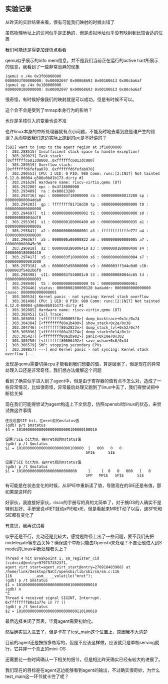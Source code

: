 ## 实验记录
从昨天的实验结果来看，很有可能我们映射的时候出错了

虽然物理地址上的访问似乎是正确的，但是虚拟地址似乎没有映射到比较合适的位置

我们可能还是得更加谨慎点看看

qemu似乎展示的info mem信息，并不是我们当前正在运行的active hart所展示的信息，我看到了一些非常诡异的现象
```
(qemu) x /4x 0x3f00000000
0000003f00000000: 0x00002697 0x00068693 0x00100613 0x00c6a6af
(qemu) xp /4x 0x180000000
0000000180000000: 0x00002697 0x00068693 0x00100613 0x00c6a6af
```

很奇怪，有时候好像我们的映射就是可以成功，但是有时候不可以。

这个会不会是受到了mmap本身行为的影响？

也许是多核引入的变量也说不准

也许linux本身的中断处理器就有点小问题，不能及时地去看到底是谁产生的错误？从而导致我们这边实际上跑到的pc是不好讲的？
```
[SBI] want to jump to the agent region at 3f18000000
[  303.288515] Insufficient stack space to handle exception!
[  303.289023] Task stack:     [0xffffffc6013d8000..0xffffffc6013dc000]
[  303.289519] Overflow stack: [0xffffffd6fefaa070..0xffffffd6fefab070]
[  303.290553] CPU: 1 UID: 0 PID: 980 Comm: runc:[2:INIT] Not tainted 6.12.0-00004-g586e0b81b173-dirty #1
[  303.291629] Hardware name: riscv-virtio,qemu (DT)
[  303.292280] epc : 0x3f18000000
[  303.293409]  ra : 0x80013280
[  303.293716] epc : 0000003f18000000 ra : 0000000080013280 sp : 000000008004dda0
[  303.294203]  gp : ffffffff81718d30 tp : 0000000000000000 t0 : 0000000000000000
[  303.294697]  t1 : 0000000000000002 t2 : 0000000000000000 s0 : 000000008004ddf0
[  303.295336]  s1 : 0000000180000400 a0 : 0000000000000035 a1 : 000000000000000a
[  303.295841]  a2 : 0000000000000001 a3 : ffffffffffffe77f a4 : 0000000000000800
[  303.296367]  a5 : 0000000a00000822 a6 : 0000000000000005 a7 : 0000000080045e90
[  303.296918]  s2 : 0000000180000410 s3 : 0000000180000400 s4 : 0000000180000410
[  303.297417]  s5 : 0000003f18000000 s6 : 0000000000000004 s7 : 0000000000001000
[  303.297918]  s8 : 0000003d98000000 s9 : 0000003ff3d4e0d0 s10: 0000003f5402b6f0
[  303.298398]  s11: 0000003f540001c0 t3 : 000000008004dc65 t4 : 0000000000000003
[  303.298940]  t5 : 0000000000000009 t6 : 0000000000000061
[  303.299446] status: 0000000200000120 badaddr: 0000000000000000 cause: 8000000000000001
[  303.300534] Kernel panic - not syncing: Kernel stack overflow
[  303.301498] CPU: 1 UID: 0 PID: 980 Comm: runc:[2:INIT] Not tainted 6.12.0-00004-g586e0b81b173-dirty #1
[  303.302085] Hardware name: riscv-virtio,qemu (DT)
[  303.302451] Call Trace:
[  303.303058] [<ffffffff800065f0>] dump_backtrace+0x1c/0x24
[  303.304384] [<ffffffff80a1b400>] show_stack+0x2e/0x38
[  303.304746] [<ffffffff80a2823e>] dump_stack_lvl+0x52/0x74
[  303.305096] [<ffffffff80a28274>] dump_stack+0x14/0x1c
[  303.305427] [<ffffffff80a1b982>] panic+0x10e/0x302
[  303.305750] [<ffffffff80006492>] save_wchan+0x0/0x34
[  303.306579] SMP: stopping secondary CPUs
[  303.308857] ---[ end Kernel panic - not syncing: Kernel stack overflow ]---
```
发现是qemu需要切换cpu才能看到我们想要的值，算是破案了，但是现在的异常处理入口还是非常奇怪，我们想办法缓解这个问题

看到了确实似乎进入到了agent中，但是由于寄存器的值有点不怎么对，造成了一些异常情况，比如很奇怪，异常最后处理又跑到了linux中去了，我们得尝试把中断给关掉

现在我们可能得尝试为agent构造上下文信息，仿照opensbi给linux的状态，来尝试做这件事情

```
还没设置SIE bit，在mret前的mstatus值
(gdb) p/t $mstatus                                                                                                                                                                            
$4 = 101000000000000000000000100000100010

设置了SIE bit为0，在mret前的mstatus值
(gdb) p /t $mstatus           
$1 = 101000000000000000000000100000  1   000   0   0
                                    SPIE      SIE
                                       
设置了SIE bit为0，在mret后的mstatus值
(gdb) p /t $mstatus                                                                                                                                                                           
$1 = 101000000000000000000000000     1     1  0   0   000   1   0
                                    SPP   MPIE   SPIE      SIE

```

有可能是在状态变化的时候，从SPIE中重新读了值，导致现在的SIE还是有值，那如果是这样的

好家伙，我直接好家伙，riscv的手册写的真的太简单了，对于搞OS的人确实不是特别友好。手册里说xRET就动xPIE和xIE，但是看起来MRET动了以后，连SPIE和SIE都有变化了

有意思，我再试试看


似乎还是不行，变动还是比较大，感觉是路径上出了一些问题，要不我们先把midelegate等东西关掉？确保这个中断只能由Opensbi来处理？不要让他进入到S mode的Linux中断处理者头上？

```
Thread 4 hit Breakpoint 1, sm_register_cid (cid=cid@entry=979757352371, agent_virt_start=agent_virt_start@entry=270918483968) at /home/link/Desktop/NaCC/opensbi/lib/sbi/sm/sm.c:116
116         __asm__ __volatile("mret");
(gdb) p /t $mstatus
$1 = 101000000000000000000000100000000010
(gdb) n
^C
Thread 4 received signal SIGINT, Interrupt.
0xffffffff80a1a77e in ?? ()
(gdb) p /t $mstatus
$2 = 101000000000000000000000000110100010
```

最后选择关闭了页表，毕竟agent需要初始化。

然后确实进入进去了，但是卡在了test_main这个位置上，原因我不大清楚

目前的agent还是按照多核写的，但是不应该这样做，应该就只是单核serving就行，它并非一个真正的mini-OS

还需要花一些时间确认一下相关的细节，但是相比昨天确实已经有较大的进展了。

我们现在的目标是在agent这边能够看到agent的输出，不过确实很奇妙，为什么test_main这一环节就卡住了呢？